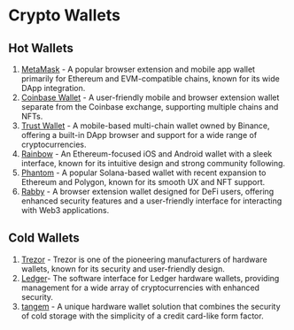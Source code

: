 # Crypto Wallets

## Hot Wallets
1. [MetaMask](https://metamask.io/) - A popular browser extension and mobile app wallet primarily for Ethereum and EVM-compatible chains, known for its wide DApp integration.
2. [Coinbase Wallet](https://www.coinbase.com/) - A user-friendly mobile and browser extension wallet separate from the Coinbase exchange, supporting multiple chains and NFTs.
3. [Trust Wallet](https://trustwallet.com/) - A mobile-based multi-chain wallet owned by Binance, offering a built-in DApp browser and support for a wide range of cryptocurrencies.
4. [Rainbow](https://rainbow.me/) - An Ethereum-focused iOS and Android wallet with a sleek interface, known for its intuitive design and strong community following.
5. [Phantom](https://phantom.app/) - A popular Solana-based wallet with recent expansion to Ethereum and Polygon, known for its smooth UX and NFT support.
6. [Rabby](https://rabby.io/) - A browser extension wallet designed for DeFi users, offering enhanced security features and a user-friendly interface for interacting with Web3 applications.

## Cold Wallets
1. [Trezor](https://trezor.io/) - Trezor is one of the pioneering manufacturers of hardware wallets, known for its security and user-friendly design.  
2. [Ledger](https://www.ledger.com/)- The software interface for Ledger hardware wallets, providing management for a wide array of cryptocurrencies with enhanced security.
3. [tangem](https://tangem.com/en/) - A unique hardware wallet solution that combines the security of cold storage with the simplicity of a credit card-like form factor.